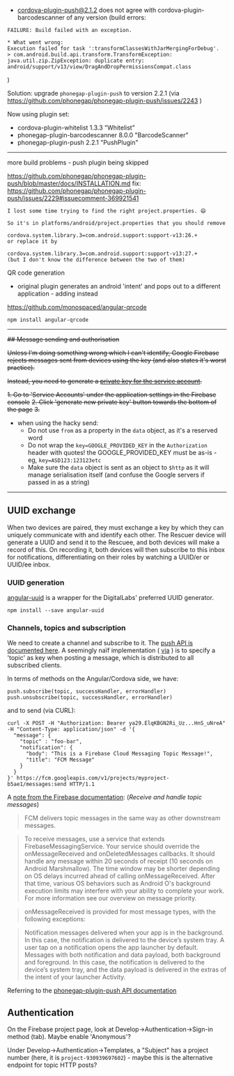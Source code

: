 - cordova-plugin-push@2.1.2 does not agree with cordova-plugin-barcodescanner of any version (build errors:
```
FAILURE: Build failed with an exception.

* What went wrong:
Execution failed for task ':transformClassesWithJarMergingForDebug'.
> com.android.build.api.transform.TransformException: java.util.zip.ZipException: duplicate entry: android/support/v13/view/DragAndDropPermissionsCompat.class
```
)

Solution: upgrade `phonegap-plugin-push` to version 2.2.1 (via https://github.com/phonegap/phonegap-plugin-push/issues/2243 )

Now using plugin set:
* cordova-plugin-whitelist 1.3.3 "Whitelist"
* phonegap-plugin-barcodescanner 8.0.0 "BarcodeScanner"
* phonegap-plugin-push 2.2.1 "PushPlugin"


---------

more build problems - push plugin being skipped


https://github.com/phonegap/phonegap-plugin-push/blob/master/docs/INSTALLATION.md
fix: https://github.com/phonegap/phonegap-plugin-push/issues/2229#issuecomment-369921541

```
I lost some time trying to find the right project.properties. 😄

So it's in platforms/android/project.properties that you should remove

cordova.system.library.3=com.android.support:support-v13:26.+
or replace it by

cordova.system.library.3=com.android.support:support-v13:27.+
(but I don't know the difference between the two of them)
```

QR code generation

- original plugin generates an android 'intent' and pops out to a different application - adding instead

https://github.com/monospaced/angular-qrcode

`npm install angular-qrcode`

------------

~~## Message sending and authorisation~~

~~Unless I'm doing something wrong which I can't identify, Google Firebase rejects messages sent from devices using the key (and also states it's worst practice).~~

~~Instead, you need to generate a [private key for the service account](https://firebase.google.com/docs/cloud-messaging/auth-server).~~

~~1. Go to 'Service Accounts' under the application settings in the Firebase console~~
~~2. Click 'generate new private key' button towards the bottom of the page~~
~~3.~~

- when using the hacky send:
	- Do not use `from` as a property in the `data` object, as it's a reserved word
	- Do not wrap the `key=GOOGLE_PROVIDED_KEY` in the `Authorization` header with quotes! the GOOGLE_PROVIDED_KEY must be as-is - eg, `key=ASD123:123123etc`
	- Make sure the `data` object is sent as an object to `$http` as it will manage serialisation itself (and confuse the Google servers if passed in as a string)

-----

## UUID exchange

When two devices are paired, they must exchange a key by which they can uniquely communicate with and identify each other. The Rescuer device will generate a UUID and send it to the Rescuee, and both devices will make a record of this. On recording it, both devices will then subscribe to this inbox for notifications, differentiating on their roles by watching a UUID/er or UUID/ee inbox.

### UUID generation

[angular-uuid](https://github.com/munkychop/angular-uuid) is a wrapper for the DigitalLabs' preferred UUID generator.

`npm install --save angular-uuid`

### Channels, topics and subscription

We need to create a channel and subscribe to it. The [push API is documented here](https://github.com/phonegap/phonegap-plugin-push/blob/master/docs/API.md). A seemingly naïf implementation ( [via](https://firebase.google.com/docs/cloud-messaging/android/topic-messaging) ) is to specify a 'topic' as key when posting a message, which is distributed to all subscribed clients.

In terms of methods on the Angular/Cordova side, we have:

`push.subscribe(topic, successHandler, errorHandler)`
`push.unsubscribe(topic, successHandler, errorHandler)`

and to send (via CURL):

```
curl -X POST -H "Authorization: Bearer ya29.ElqKBGN2Ri_Uz...HnS_uNreA" -H "Content-Type: application/json" -d '{
  "message": {
    "topic" : "foo-bar",
    "notification": {
      "body": "This is a Firebase Cloud Messaging Topic Message!",
      "title": "FCM Message"
    }
  }
}' https://fcm.googleapis.com/v1/projects/myproject-b5ae1/messages:send HTTP/1.1
```

A [note from the Firebase documentation](https://firebase.google.com/docs/cloud-messaging/android/topic-messaging): (*Receive and handle topic messages*)

> FCM delivers topic messages in the same way as other downstream messages.

> To receive messages, use a service that extends FirebaseMessagingService. Your service should override the onMessageReceived and onDeletedMessages callbacks. It should handle any message within 20 seconds of receipt (10 seconds on Android Marshmallow). The time window may be shorter depending on OS delays incurred ahead of calling onMessageReceived. After that time, various OS behaviors such as Android O's background execution limits may interfere with your ability to complete your work. For more information see our overview on message priority.

> onMessageReceived is provided for most message types, with the following exceptions:

> Notification messages delivered when your app is in the background. In this case, the notification is delivered to the device’s system tray. A user tap on a notification opens the app launcher by default.
> Messages with both notification and data payload, both background and foreground. In this case, the notification is delivered to the device’s system tray, and the data payload is delivered in the extras of the intent of your launcher Activity.

Referring to the [phonegap-plugin-push API documentation](https://github.com/phonegap/phonegap-plugin-push/blob/master/docs/API.md#pushnotificationcreatechannel)

## Authentication

On the Firebase project page, look at Develop→Authentication→Sign-in method (tab). Maybe enable 'Anonymous'?

Under Develop→Authentication→Templates, a "Subject" has a project number (here, it is `project-930939697602`) - maybe this is the alternative endpoint for topic HTTP posts? 


